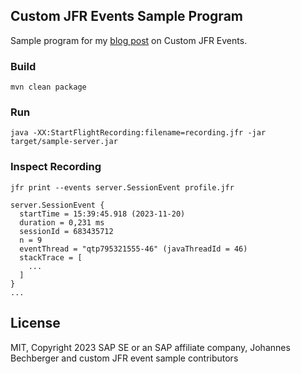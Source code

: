 Custom JFR Events Sample Program
--------------------------------
Sample program for my [blog post](https://mostlynerdless.de/blog/2023/11/20/custom-jfr-events-a-short-introduction/)
on Custom JFR Events.

### Build
```
mvn clean package
```

### Run
```
java -XX:StartFlightRecording:filename=recording.jfr -jar target/sample-server.jar
```

### Inspect Recording
```
jfr print --events server.SessionEvent profile.jfr

server.SessionEvent {
  startTime = 15:39:45.918 (2023-11-20)
  duration = 0,231 ms
  sessionId = 683435712
  n = 9
  eventThread = "qtp795321555-46" (javaThreadId = 46)
  stackTrace = [
    ...
  ]
}
...
```

License
-------
MIT, Copyright 2023 SAP SE or an SAP affiliate company, Johannes Bechberger
and custom JFR event sample contributors